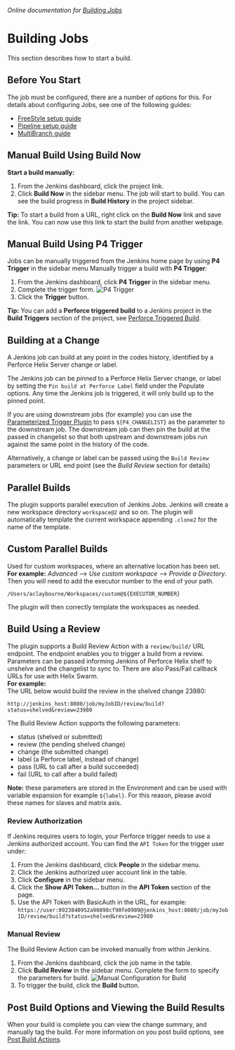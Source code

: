 _Online documentation for [Building Jobs](https://www.perforce.com/manuals/jenkins/Content/P4Jenkins/building-jobs.html)_

# Building Jobs
This section describes how to start a build. 

## Before You Start
The job must be configured, there are a number of options for this. For details about configuring Jobs, see one of the following guides:   
* [FreeStyle setup guide](SETUP.md)
* [Pipeline setup guide](WORKFLOW.md)
* [MultiBranch guide](MULTI.md)

## Manual Build Using Build Now
**Start a build manually:**
1. From the Jenkins dashboard, click the project link. 
2. Click **Build Now** in the sidebar menu. 
The job will start to build. You can see the build progress in **Build History** in the project sidebar. 

**Tip:** To start a build from a URL, right click on the **Build Now** link and save the link. You can now use this link to start the build from another webpage. 

## Manual Build Using P4 Trigger
Jobs can be manually triggered from the Jenkins home page by using **P4 Trigger** in the sidebar menu
Manually trigger a build with **P4 Trigger**:
1. From the Jenkins dashboard, click **P4 Trigger** in the sidebar menu. 
2. Complete the trigger form. 
![P4 Trigger](images/p4Tconfig.png)
3. Click the **Trigger** button.

**Tip:** You can add a **Perforce triggered build** to a Jenkins project in the **Build Triggers** section of the project, see [Perforce Triggered Build](BUILDTRIGGERPERFORCE.md).  

## Building at a Change
A Jenkins job can build at any point in the codes history, identified by a Perforce Helix Server change or label.

The Jenkins job can be *pinned* to a Perforce Helix Server change, or label by setting the `Pin build at Perforce Label` field under the Populate options. Any time the Jenkins job is triggered, it will only build up to the pinned point.

If you are using downstream jobs (for example) you can use the [Parameterized Trigger Plugin](https://wiki.jenkins-ci.org/display/JENKINS/Parameterized+Trigger+Plugin) to pass `${P4_CHANGELIST}` as the parameter to the downstream job. The downstream job can then pin the build at the passed in changelist so that both upstream and downstream jobs run against the same point in the history of the code.

Alternatively, a change or label can be passed using the `Build Review` parameters or URL end point (see the _Build Review_ section for details)

## Parallel Builds
The plugin supports parallel execution of Jenkins Jobs. Jenkins will create a new workspace directory `workspace@2` and so on. The plugin will automatically template the current workspace appending `.clone2` for the name of the template. 

## Custom Parallel Builds
Used for custom workspaces, where an alternative location has been set. 
**For example:**
_Advanced_ --> _Use custom workspace_ --> _Provide a Directory_. Then you will need to add the executor number to the end of your path.
```
/Users/aclaybourne/Workspaces/custom@${EXECUTOR_NUMBER}
```
The plugin will then correctly template the workspaces as needed. 

## Build Using a Review
The plugin supports a Build Review Action with a `review/build/` URL endpoint. The endpoint enables you to trigger a build from a review. Parameters can be passed informing Jenkins of Perforce Helix shelf to unshelve and the changelist to sync to. There are also Pass/Fail callback URLs for use with Helix Swarm.  
**For example:**  
The URL below would build the review in the shelved change 23980:

`http://jenkins_host:8080/job/myJobID/review/build?status=shelved&review=23980`

The Build Review Action supports the following parameters: 
-   status (shelved or submitted)
-   review (the pending shelved change)
-   change (the submitted change)
-   label (a Perforce label, instead of change)
-   pass (URL to call after a build succeeded)
-   fail (URL to call after a build failed)

**Note:** these parameters are stored in the Environment and can be used with variable expansion for example `${label}`. For this reason, please avoid these names for slaves and matrix axis. 
### Review Authorization
If Jenkins requires users to login, your Perforce trigger needs to use a Jenkins authorized account. You can find the `API Token` for the trigger user under:
1. From the Jenkins dashboard, click  **People** in the sidebar menu.
2. Click the Jenkins authorized user account link in the table.
3.  Click **Configure** in the sidebar menu.
4. Click the **Show API Token...** button in the **API Token** section of the page. 
5. Use the API Token with BasicAuth in the URL, for example:
`https://user:0923840952a90898cf90fe0989@jenkins_host:8080/job/myJobID/review/build?status=shelved&review=23980`
### Manual Review
The Build Review Action can be invoked manually from within Jenkins. 
1. From the Jenkins dashboard, click the job name in the table.
2. Click **Build Review** in the sidebar menu.
Complete the form to specify the parameters for build.
![Manual Configuration for Build](images/manual.png)
3. To trigger the build, click the **Build** button. 

## Post Build Options and Viewing the Build Results
When your build is complete you can view the change summary, and manually tag the build. For more information on you post build options, see [Post Build Actions](POSTBUILD.md).  

